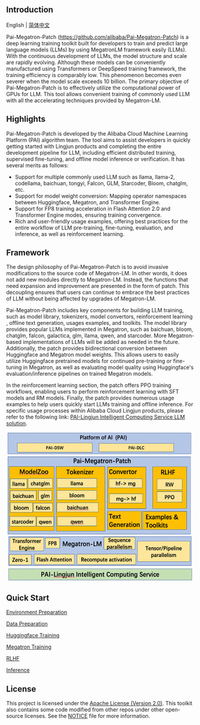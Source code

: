 ## Introduction
English | [简体中文](./README_zh-CN.md)

Pai-Megatron-Patch (https://github.com/alibaba/Pai-Megatron-Patch) is a deep learning training toolkit built for developers to train and predict large language models (LLMs) by using MegatronLM framework easily (LLMs). With the continuous development of LLMs, the model structure and scale are rapidly evolving. Although these models can be conveniently manufactured using Transformers or DeepSpeed training framework, the training efficiency is comparably low. This phenomenon becomes even severer when the model scale exceeds 10 billion. The primary objective of Pai-Megatron-Patch is to effectively utilize the computational power of GPUs for LLM. This tool allows convenient training of commonly used LLM with all the accelerating techniques provided by Megatron-LM.

## Highlights
Pai-Megatron-Patch is developed by the Alibaba Cloud Machine Learning Platform (PAI) algorithm team.  The tool aims to assist developers in quickly getting started with Lingjun products and completing the entire development pipeline for LLM, including efficient distributed training, supervised fine-tuning, and offline model inference or verification. It has several merits as follows:

- Support for multiple commonly used LLM such as llama, llama-2, codellama, baichuan, tongyi, Falcon, GLM, Starcoder, Bloom, chatglm, etc.
- Support for model weight conversion: Mapping operator namespaces between Huggingface, Megatron, and Transformer Engine.
- Support for FP8 training acceleration in Flash Attention 2.0 and Transformer Engine modes, ensuring training convergence.
- Rich and user-friendly usage examples, offering best practices for the entire workflow of LLM pre-training, fine-tuning, evaluation, and inference, as well as reinforcement learning.
## Framework
The design philosophy of Pai-Megatron-Patch is to avoid invasive modifications to the source code of Megatron-LM. In other words, it does not add new modules directly to Megatron-LM. Instead, the functions that need expansion and improvement are presented in the form of patch. This decoupling ensures that users can continue to embrace the best practices of LLM without being affected by upgrades of Megatron-LM.

Pai-Megatron-Patch includes key components for building LLM training, such as model library, tokenizers, model convertors, reinforcement learning , offline text generation, usages examples, and toolkits. The model library provides popular LLMs implemented in Megatron, such as baichuan, bloom, chatglm, falcon, galactica, glm, llama, qwen, and starcoder. More Megatron-based implementations of LLMs will be added as needed in the future. Additionally, the patch provides bidirectional conversion between Huggingface and Megatron model weights. This allows users to easily utilize Huggingface pretrained models for continued pre-training or fine-tuning in Megatron, as well as evaluating model quality using Huggingface's evaluation/inference pipelines on trained Megatron models.

In the reinforcement learning section, the patch offers PPO training workflows, enabling users to perform reinforcement learning with SFT models and RM models. Finally, the patch provides numerous usage examples to help users quickly start LLMs training and offline inference. For specific usage processes within Alibaba Cloud Lingjun products, please refer to the following link: [PAI-Lingjun Intelligent Computing Service LLM solution](https://help.aliyun.com/document_detail/2505831.html?spm=5176.28352543.J_9l_YP1wy4J7aEdtojTyUD.1.347850adeLHhmP&tab=onestop).


<div align=center>
<img src=patch_en.png width=600 height=400 />
</div>

## Quick Start

[Environment Preparation](https://help.aliyun.com/document_detail/2505831.html?spm=5176.28352543.J_9l_YP1wy4J7aEdtojTyUD.1.347850adeLHhmP&tab=onestop)

[Data Preparation](toolkits/pretrain_data_preprocessing/README.md)

[Huggingface Training](examples/hfds.md)

[Megatron Training](examples/megatron.md)

[RLHF](rlhf/README.md)

[Inference](megatron_patch/generation/megatron.md)


## License
This project is licensed under the [Apache License (Version 2.0)](https://github.com/alibaba/pai-megatron-patch/blob/master/LICENSE). This toolkit also contains some code modified from other repos under other open-source licenses. See the [NOTICE](https://github.com/alibaba/pai-megatron-patch/blob/master/NOTICE) file for more information.
